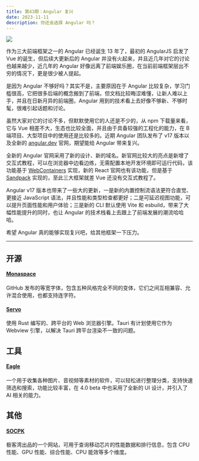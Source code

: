 ```yaml
---
title: 第43期：Angular 复兴
date: 2023-11-11
description: 你还会选择 Angular 吗？
---
```


![](/static/weekly/issue-43-cover.jpg)

作为三大前端框架之一的 Angular 已经诞生 13 年了，最初的 AngularJS 启发了 Vue 的诞生，但后续大更新后的 Angular 并没有火起来，并且近几年对它的讨论也越来越少，近几年的 Angular 好像远离了前端娱乐圈，在当前前端框架层出不穷的情况下，更是很少被人提起。

是因为 Angular 不够好吗？其实不是，主要原因在于 Angular 比较复杂，学习门槛很高，它把很多后端的概念搬到了前端，但文档比较晦涩难懂，让新人难以上手，并且在日新月异的前端圈，Angular 用到的技术看上去好像不够新、不够时髦，很难引起话题和讨论。

虽然大家对它的讨论不多，但默默使用它的人还是不少的，从 npm 下载量来看，它与 Vue 相差不大，生态也比较全面，并且由于具备较强的工程化的能力，在 B 端项目、大型项目中的使用还是比较多的。近期 Angular 团队发布了 v17 版本以及全新的 [angular.dev](https://angular.dev) 官网，期望能给 Angular 带来复兴。

全新的 Angular 官网采用了新的设计、新的域名。新官网比较大的亮点是新增了交互式教程，可以在浏览器中边看边练，无需配置本地开发环境即可运行代码，该功能基于 [WebContainers](https://webcontainers.io/) 实现，新的 React 官网也有该功能，但是基于 [Sandpack](https://sandpack.codesandbox.io/) 实现的，至此三大框架就差 Vue 还没有交互式教程了。

Angular v17 版本也带来了一些大的更新，一是新的内置控制流语法更符合直觉、更接近 JavaScript 语法，并且性能和类型检查都更好；二是可延迟视图功能，可以提升页面性能和用户体验；三是新的 CLI 默认使用 Vite 和 esbuild，带来了大幅性能提升的同时，也让 Angular 的技术栈看上去跟上了前端发展的潮流哈哈哈。

希望 Angular 真的能够实现复兴吧，给其他框架一下压力。

<hr />

## 开源

#### [Monaspace](https://github.com/githubnext/monaspace)

GitHub 发布的等宽字体，包含五种风格完全不同的变体，它们之间互相兼容、允许混合使用，也都支持连字符。

#### [Servo](https://github.com/servo/servo)

使用 Rust 编写的、跨平台的 Web 浏览器引擎。Tauri 有计划使用它作为 Webview 引擎，以解决 Tauri 跨平台渲染不一致的问题。

## 工具

#### [Eagle](https://cn.eagle.cool/)

一个用于收集各种图片、音视频等素材的软件，可以轻松进行整理分类，支持快速筛选和搜索，功能比较丰富，在 4.0 beta 中也采用了全新的 UI 设计，并引入了 AI 相关的能力。

## 其他

#### [SOCPK](https://socpk.com/)

极客湾出品的一个网站，可用于查询移动芯片的性能数据和排行信息，包含 CPU 性能、GPU 性能、综合性能、CPU 能效等多个维度。
